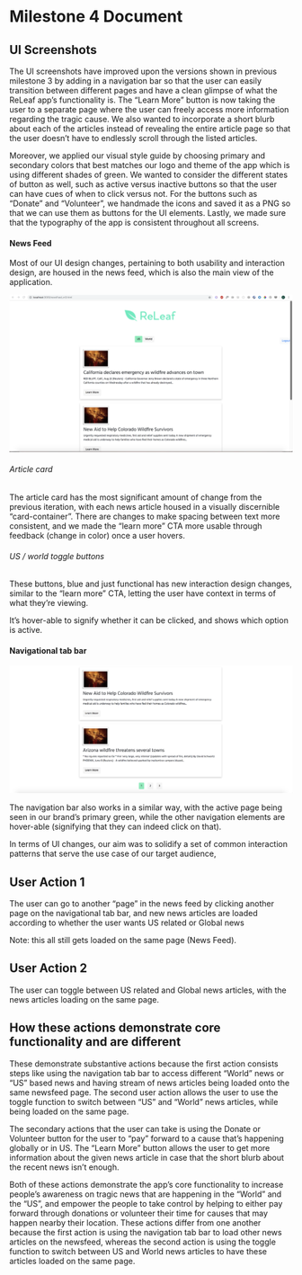 # Milestone 4 Document

## UI Screenshots 

The UI screenshots have improved upon the versions shown in previous milestone 3 by adding in a navigation bar so that the user can easily transition between different pages and have a clean glimpse of what the ReLeaf app’s functionality is. The “Learn More” button is now taking the user to a separate page where the user can freely access more information regarding the tragic cause. We also wanted to incorporate a short blurb about each of the articles instead of revealing the entire article page so that the user doesn’t have to endlessly scroll through the listed articles. 

Moreover, we applied our visual style guide by choosing primary and secondary colors that best matches our logo and theme of the app which is using different shades of green. We wanted to consider the different states of button as well, such as active versus inactive buttons so that the user can have cues of when to click versus not. For the buttons such as “Donate” and “Volunteer”, we handmade the icons and saved it as a PNG so that we can use them as buttons for the UI elements. Lastly, we made sure that the typography of the app is consistent throughout all screens.



#### News Feed

Most of our UI design changes, pertaining to both usability and interaction design, are housed in the news feed, which is also the main view of the application. 


![](Milestone%204%20Document/News-feed.png)

###### Article card

The article card has the most significant amount of change from the previous iteration, with each news article housed in a visually discernible “card-container”. There are changes to make spacing between text more consistent, and we made the “learn more” CTA more usable through feedback (change in color) once a user hovers. 


###### US / world toggle buttons

These buttons, blue and just functional has new interaction design changes, similar to the “learn more” CTA, letting the user have context in terms of what they’re viewing.  

It’s hover-able to signify whether it can be clicked, and shows which option is active.  



#### Navigational tab bar

![](Milestone%204%20Document/Nav-bar.png)


The navigation bar also works in a similar way, with the active page being seen in our brand’s primary green, while the other navigation elements are hover-able (signifying that they can indeed click on that). 

In terms of UI changes, our aim was to solidify a set of common interaction patterns that serve the use case of our target audience, 




## User Action 1 
The user can go to another “page” in the news feed by clicking another page on the navigational tab bar, and new news articles are loaded according to whether the user wants US related or Global news

Note: this all still gets loaded on the same page (News Feed). 

## User Action 2
The user can toggle between US related and Global news articles, with the news articles loading on the same page. 

## How these actions demonstrate core functionality and are different
These demonstrate substantive actions because the first action consists steps like using the navigation tab bar to access different “World” news or “US” based news and having stream of news articles being loaded onto the same newsfeed page. The second user action allows the user to use the toggle function to switch between “US” and “World” news articles, while being loaded on the same page. 

The secondary actions that the user can take is using the Donate or Volunteer button for the user to “pay” forward to a cause that’s happening globally or in US. The “Learn More” button allows the user to get more information about the given news article in case that the short blurb about the recent news isn’t enough. 

Both of these actions demonstrate the app’s core functionality to increase people’s awareness on tragic news that are happening in the “World” and the “US”, and empower the people to take control by helping to either pay forward through donations or volunteer their time for causes that may happen nearby their location. These actions differ from one another because the first action is using the navigation tab bar to load other news articles on the newsfeed, whereas the second action is using the toggle function to switch between US and World news articles to have these articles loaded on the same page. 

